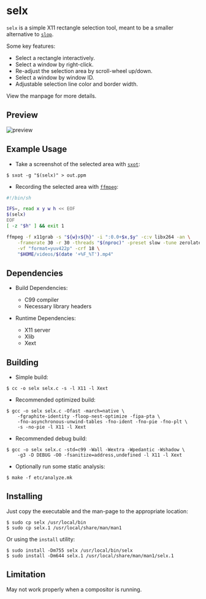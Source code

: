 # selx

`selx` is a simple X11 rectangle selection tool, meant to be a smaller
alternative to [`slop`][slop].

Some key features:

* Select a rectangle interactively.
* Select a window by right-click.
* Re-adjust the selection area by scroll-wheel up/down.
* Select a window by window ID.
* Adjustable selection line color and border width.

View the manpage for more details.

[slop]: https://github.com/naelstrof/slop

## Preview

![preview](https://images2.imgbox.com/0d/a4/kPvhiJFL_o.gif)

## Example Usage

* Take a screenshot of the selected area with [`sxot`][sxot]:

```console
$ sxot -g "$(selx)" > out.ppm
```

* Recording the selected area with [`ffmpeg`][ffmpeg]:

```sh
#!/bin/sh

IFS=, read x y w h << EOF
$(selx)
EOF
[ -z "$h" ] && exit 1

ffmpeg -f x11grab -s "${w}x${h}" -i ":0.0+$x,$y" -c:v libx264 -an \
	-framerate 30 -r 30 -threads "$(nproc)" -preset slow -tune zerolatency \
	-vf "format=yuv422p" -crf 18 \
	"$HOME/videos/$(date '+%F_%T').mp4"
```

[sxot]: https://codeberg.org/NRK/sxot
[ffmpeg]: https://ffmpeg.org

## Dependencies

- Build Dependencies:
  * C99 compiler
  * Necessary library headers

- Runtime Dependencies:
  * X11 server
  * Xlib
  * Xext

## Building

* Simple build:

```console
$ cc -o selx selx.c -s -l X11 -l Xext
```

* Recommended optimized build:

```console
$ gcc -o selx selx.c -Ofast -march=native \
    -fgraphite-identity -floop-nest-optimize -fipa-pta \
    -fno-asynchronous-unwind-tables -fno-ident -fno-pie -fno-plt \
    -s -no-pie -l X11 -l Xext
```

* Recommended debug build:

```console
$ gcc -o selx selx.c -std=c99 -Wall -Wextra -Wpedantic -Wshadow \
    -g3 -D DEBUG -O0 -fsanitize=address,undefined -l X11 -l Xext
```

* Optionally run some static analysis:

```console
$ make -f etc/analyze.mk
```

## Installing

Just copy the executable and the man-page to the appropriate location:

```console
$ sudo cp selx /usr/local/bin
$ sudo cp selx.1 /usr/local/share/man/man1
```

Or using the `install` utility:

```console
$ sudo install -Dm755 selx /usr/local/bin/selx
$ sudo install -Dm644 selx.1 /usr/local/share/man/man1/selx.1
```

## Limitation

May not work properly when a compositor is running.
